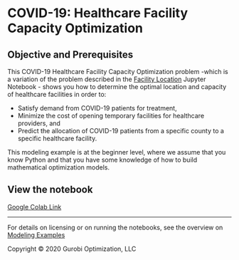 # COVID-19: Healthcare Facility Capacity Optimization

## Objective and Prerequisites

This COVID-19 Healthcare Facility Capacity Optimization problem -which is a variation of the problem described in the 
[Facility Location](https://www.gurobi.com/resource/facility-location-problem/) Jupyter Notebook - shows you how to 
determine the optimal location and capacity of healthcare facilities in order to:

* Satisfy demand from COVID-19 patients for treatment,
* Minimize the cost of opening temporary facilities for healthcare providers, and
* Predict the allocation of COVID-19 patients from a specific county to a specific healthcare facility.

This modeling example is at the beginner level, where we assume that you know Python and that you have some knowledge of 
how to build mathematical optimization models.

## View the notebook

[Google Colab Link](https://colab.research.google.com/github/Gurobi/modeling-examples/blob/master/covid19_facility_location/covid19_facility_location.ipynb)


----
For details on licensing or on running the notebooks, see the overview on [Modeling Examples](../)

Copyright © 2020 Gurobi Optimization, LLC

